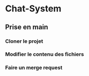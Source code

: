 # Chat-System

## Prise en main

### Cloner le projet

### Modifier le contenu des fichiers

### Faire un merge request
